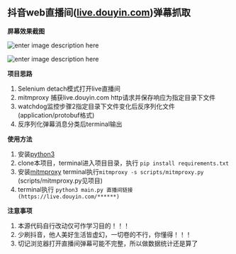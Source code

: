 ﻿抖音web直播间([live.douyin.com](https://live.douyin.com))弹幕抓取
--

**屏幕效果截图**

![enter image description here](https://github.com/FedoraLinux1/douyin_web_live/blob/main/20220519190807.png)

![enter image description here](https://github.com/gll19920817/tiktok_live/blob/main/WX20211129-144919@2x.png?raw=true)

**项目思路**

1. Selenium detach模式打开live直播间
2. mitmproxy 捕获live.douyin.com http请求并保存响应为指定目录下文件
3. watchdog监控步骤2指定目录下文件变化后反序列化文件(application/protobuf格式)
4. 反序列化弹幕消息分类后terminal输出

**使用方法**

1. 安装[python3](https://www.python.org/downloads/)
2. clone本项目，terminal进入项目目录，执行 `pip install requirements.txt`
3. 安装[mitmproxy](https://mitmproxy.org/) terminal执行`mitmproxy -s scripts/mitmproxy.py` (scripts/mitmproxy.py见项目)
4. terminal执行 `python3 main.py 直播间链接(https://live.douyin.com/******)`

**注意事项**

1. 本源代码自行改动仅可作学习目的！！！
2. 少刷抖音，他人美好生活皆虚幻，一切卷的不行，你懂得！！！
3. 切记浏览器打开直播间弹幕可能不完整，所以做数据统计还是算了
